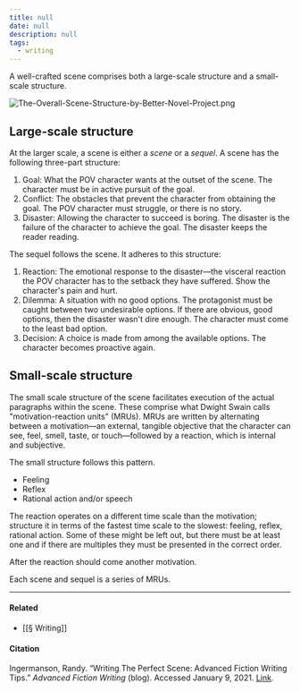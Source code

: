 ```yaml
---
title: null
date: null
description: null
tags:
  - writing
---
```


A well-crafted scene comprises both a large-scale structure and a small-scale structure.

![The-Overall-Scene-Structure-by-Better-Novel-Project.png](https://publish-01.obsidian.md/access/5bf4c22f8416d93237aa3630d0fd9c7c/assets/The-Overall-Scene-Structure-by-Better-Novel-Project.png)

## Large-scale structure

At the larger scale, a scene is either a _scene_ or a _sequel_. A scene has the following three-part structure:

1.  Goal: What the POV character wants at the outset of the scene. The character must be in active pursuit of the goal.
2.  Conflict: The obstacles that prevent the character from obtaining the goal. The POV character must struggle, or there is no story.
3.  Disaster: Allowing the character to succeed is boring. The disaster is the failure of the character to achieve the goal. The disaster keeps the reader reading.

The sequel follows the scene. It adheres to this structure:

1.  Reaction: The emotional response to the disaster—the visceral reaction the POV character has to the setback they have suffered. Show the character's pain and hurt.
2.  Dilemma: A situation with no good options. The protagonist must be caught between two undesirable options. If there are obvious, good options, then the disaster wasn't dire enough. The character must come to the least bad option.
3.  Decision: A choice is made from among the available options. The character becomes proactive again.

## Small-scale structure

The small scale structure of the scene facilitates execution of the actual paragraphs within the scene. These comprise what Dwight Swain calls "motivation-reaction units" (MRUs). MRUs are written by alternating between a motivation—an external, tangible objective that the character can see, feel, smell, taste, or touch—followed by a reaction, which is internal and subjective.

The small structure follows this pattern.

- Feeling
- Reflex
- Rational action and/or speech

The reaction operates on a different time scale than the motivation; structure it in terms of the fastest time scale to the slowest: feeling, reflex, rational action. Some of these might be left out, but there must be at least one and if there are multiples they must be presented in the correct order.

After the reaction should come another motivation.

Each scene and sequel is a series of MRUs.

---

#### Related

- [[§ Writing]]

#### Citation

Ingermanson, Randy. “Writing The Perfect Scene: Advanced Fiction Writing Tips.” _Advanced Fiction Writing_ (blog). Accessed January 9, 2021. [Link](https://www.advancedfictionwriting.com/articles/writing-the-perfect-scene/).

